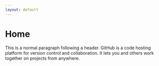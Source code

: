 ```yaml
---
layout: default
---
```


# Home

This is a normal paragraph following a header. GitHub is a code hosting platform for version control and collaboration. It lets you and others work together on projects from anywhere.
